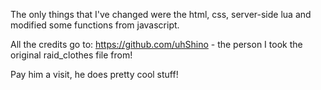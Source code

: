 The only things that I've changed were the html, css, server-side lua and modified some functions from javascript.


All the credits go to: https://github.com/uhShino - the person I took the original raid_clothes file from!


Pay him a visit, he does pretty cool stuff!
